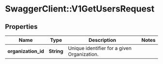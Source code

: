 # SwaggerClient::V1GetUsersRequest

## Properties
Name | Type | Description | Notes
------------ | ------------- | ------------- | -------------
**organization_id** | **String** | Unique identifier for a given Organization. | 


